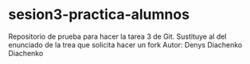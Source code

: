 # sesion3-practica-alumnos
Repositorio de prueba para hacer la tarea 3 de Git. Sustituye al del enunciado de la trea que solicita hacer un fork
Autor: Denys Diachenko Diachenko
